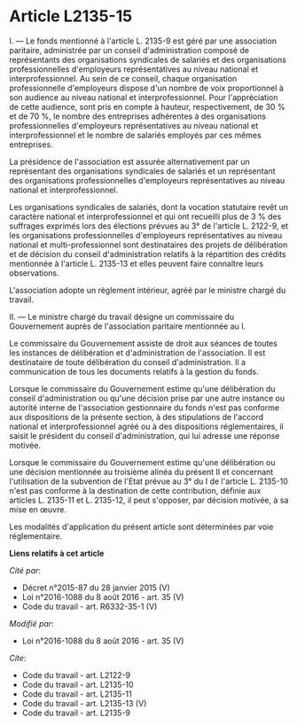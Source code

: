 # Article L2135-15

I. ― Le fonds mentionné à l'article L. 2135-9 est géré par une association paritaire, administrée par un conseil
d'administration composé de représentants des organisations syndicales de salariés et des organisations professionnelles
d'employeurs représentatives au niveau national et interprofessionnel. Au sein de ce conseil, chaque organisation
professionnelle d'employeurs dispose d'un nombre de voix proportionnel à son audience au niveau national et
interprofessionnel. Pour l'appréciation de cette audience, sont pris en compte à hauteur, respectivement, de 30 % et de 70 %,
le nombre des entreprises adhérentes à des organisations professionnelles d'employeurs représentatives au niveau national et
interprofessionnel et le nombre de salariés employés par ces mêmes entreprises. 

La présidence de l'association est assurée alternativement par un représentant des organisations syndicales de salariés et un
représentant des organisations professionnelles d'employeurs représentatives au niveau national et interprofessionnel. 

Les organisations syndicales de salariés, dont la vocation statutaire revêt un caractère national et interprofessionnel et
qui ont recueilli plus de 3 % des suffrages exprimés lors des élections prévues au 3° de l'article L. 2122-9, et les
organisations professionnelles d'employeurs représentatives au niveau national et multi-professionnel sont destinataires des
projets de délibération et de décision du conseil d'administration relatifs à la répartition des crédits mentionnée à
l'article L. 2135-13 et elles peuvent faire connaître leurs observations. 

L'association adopte un règlement intérieur, agréé par le ministre chargé du travail. 

II. ― Le ministre chargé du travail désigne un commissaire du Gouvernement auprès de l'association paritaire mentionnée au
I. 

Le commissaire du Gouvernement assiste de droit aux séances de toutes les instances de délibération et d'administration de
l'association. Il est destinataire de toute délibération du conseil d'administration. Il a communication de tous les
documents relatifs à la gestion du fonds. 

Lorsque le commissaire du Gouvernement estime qu'une délibération du conseil d'administration ou qu'une décision prise par
une autre instance ou autorité interne de l'association gestionnaire du fonds n'est pas conforme aux dispositions de la
présente section, à des stipulations de l'accord national et interprofessionnel agréé ou à des dispositions réglementaires,
il saisit le président du conseil d'administration, qui lui adresse une réponse motivée. 

Lorsque le commissaire du Gouvernement estime qu'une délibération ou une décision mentionnée au troisième alinéa du présent
II et concernant l'utilisation de la subvention de l'Etat prévue au 3° du I de l'article L. 2135-10 n'est pas conforme à la
destination de cette contribution, définie aux articles L. 2135-11 et L. 2135-12, il peut s'opposer, par décision motivée, à
sa mise en œuvre. 

Les modalités d'application du présent article sont déterminées par voie réglementaire.

**Liens relatifs à cet article**

_Cité par_:

  - Décret n°2015-87 du 28 janvier 2015 (V)
  - Loi n°2016-1088 du 8 août 2016 - art. 35 (V)
  - Code du travail - art. R6332-35-1 (V)

_Modifié par_:

  - Loi n°2016-1088 du 8 août 2016 - art. 35 (V)

_Cite_:

  - Code du travail - art. L2122-9
  - Code du travail - art. L2135-10
  - Code du travail - art. L2135-11
  - Code du travail - art. L2135-13 (V)
  - Code du travail - art. L2135-9
